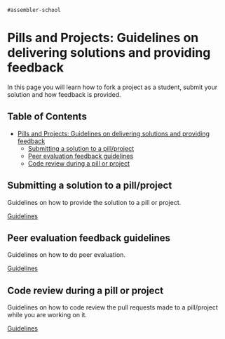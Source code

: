 `#assembler-school`

# Pills and Projects: Guidelines on delivering solutions and providing feedback

In this page you will learn how to fork a project as a student, submit your solution and how feedback is provided.

## Table of Contents <!-- omit in toc -->

- [Pills and Projects: Guidelines on delivering solutions and providing feedback](#pills-and-projects-guidelines-on-delivering-solutions-and-providing-feedback)
  - [Submitting a solution to a pill/project](#submitting-a-solution-to-a-pillproject)
  - [Peer evaluation feedback guidelines](#peer-evaluation-feedback-guidelines)
  - [Code review during a pill or project](#code-review-during-a-pill-or-project)

## Submitting a solution to a pill/project

Guidelines on how to provide the solution to a pill or project.

[Guidelines](submitting-a-solution.md)

## Peer evaluation feedback guidelines

Guidelines on how to do peer evaluation.

[Guidelines](peer-evaluation-feedback.md)

## Code review during a pill or project

Guidelines on how to code review the pull requests made to a pill/project while you are working on it.

[Guidelines](code-review-during-a-pill-or-project.md)
